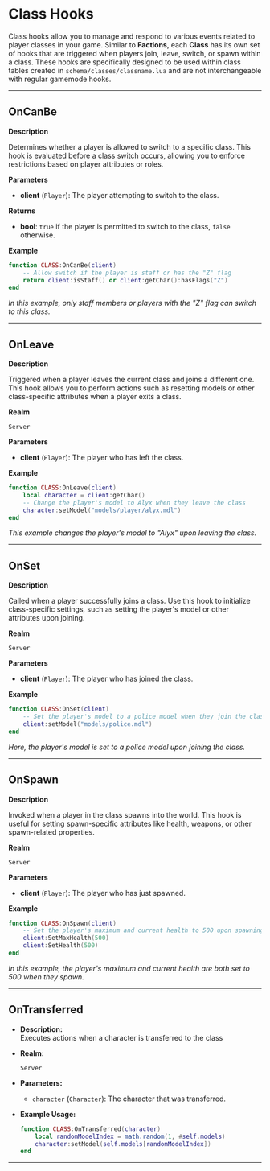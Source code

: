 # Class Hooks

Class hooks allow you to manage and respond to various events related to player classes in your game. Similar to **Factions**, each **Class** has its own set of hooks that are triggered when players join, leave, switch, or spawn within a class. These hooks are specifically designed to be used within class tables created in `schema/classes/classname.lua` and are not interchangeable with regular gamemode hooks.

---

## **OnCanBe**

**Description**

Determines whether a player is allowed to switch to a specific class. This hook is evaluated before a class switch occurs, allowing you to enforce restrictions based on player attributes or roles.

**Parameters**

- **client** (`Player`): The player attempting to switch to the class.

**Returns**

- **bool**: `true` if the player is permitted to switch to the class, `false` otherwise.

**Example**

```lua
function CLASS:OnCanBe(client)
    -- Allow switch if the player is staff or has the "Z" flag
    return client:isStaff() or client:getChar():hasFlags("Z")
end
```

*In this example, only staff members or players with the "Z" flag can switch to this class.*

---

## **OnLeave**

**Description**

Triggered when a player leaves the current class and joins a different one. This hook allows you to perform actions such as resetting models or other class-specific attributes when a player exits a class.

**Realm**

`Server`

**Parameters**

- **client** (`Player`): The player who has left the class.

**Example**

```lua
function CLASS:OnLeave(client)
    local character = client:getChar()
    -- Change the player's model to Alyx when they leave the class
    character:setModel("models/player/alyx.mdl")
end
```

*This example changes the player's model to "Alyx" upon leaving the class.*

---

## **OnSet**

**Description**

Called when a player successfully joins a class. Use this hook to initialize class-specific settings, such as setting the player's model or other attributes upon joining.

**Realm**

`Server`

**Parameters**

- **client** (`Player`): The player who has joined the class.

**Example**

```lua
function CLASS:OnSet(client)
    -- Set the player's model to a police model when they join the class
    client:setModel("models/police.mdl")
end
```

*Here, the player's model is set to a police model upon joining the class.*

---

## **OnSpawn**

**Description**

Invoked when a player in the class spawns into the world. This hook is useful for setting spawn-specific attributes like health, weapons, or other spawn-related properties.

**Realm**

`Server`

**Parameters**

- **client** (`Player`): The player who has just spawned.

**Example**

```lua
function CLASS:OnSpawn(client)
    -- Set the player's maximum and current health to 500 upon spawning
    client:SetMaxHealth(500)
    client:SetHealth(500)
end
```

*In this example, the player's maximum and current health are both set to 500 when they spawn.*

---

## **OnTransferred**

- **Description:**  
  Executes actions when a character is transferred to the class

- **Realm:**  

  `Server`

- **Parameters:**
  - `character` (`Character`): The character that was transferred.

- **Example Usage:**
  ```lua
  function CLASS:OnTransferred(character)
      local randomModelIndex = math.random(1, #self.models)
      character:setModel(self.models[randomModelIndex])
  end
  ```

---